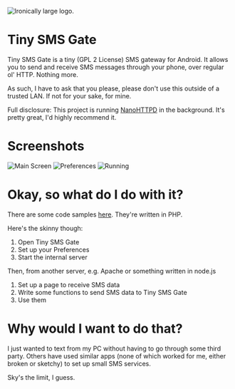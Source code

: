 ![Ironically large logo.](http://i.imgur.com/1mVX0Qg.png)

# Tiny SMS Gate
Tiny SMS Gate is a tiny (GPL 2 License) SMS gateway for Android. It allows you to send and receive SMS messages through your phone, over regular ol' HTTP. Nothing more.

As such, I have to ask that you please, please don't use this outside of a trusted LAN. If not for your sake, for mine.

Full disclosure: This project is running [NanoHTTPD](https://github.com/NanoHttpd/nanohttpd) in the background. It's pretty great, I'd highly recommend it.

# Screenshots
![Main Screen](http://i.imgur.com/yF1bI8d.png) ![Preferences](http://i.imgur.com/VthlOnU.png) ![Running](http://i.imgur.com/VlYRxeP.png)

# Okay, so what do I do with it?
There are some code samples [here](https://gist.github.com/need12648430/205c8288693ead748fed). They're written in PHP.

Here's the skinny though:

1. Open Tiny SMS Gate
2. Set up your Preferences
3. Start the internal server

Then, from another server, e.g. Apache or something written in node.js

1. Set up a page to receive SMS data
2. Write some functions to send SMS data to Tiny SMS Gate
3. Use them

# Why would I want to do that?
I just wanted to text from my PC without having to go through some third party. Others have used similar apps (none of which worked for me, either broken or sketchy) to set up small SMS services.

Sky's the limit, I guess.
